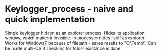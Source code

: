 # Keylogger_process - naive and quick implementation
Simple keylogger hidden as an explorer process. Hides its application window, which makes it invisible. In processes hides itself as explorer.
Works for Windows7, because of filepath - saves results to "C:\\Temp\\". Can be made multi-OS if checking for folder existance is done.
